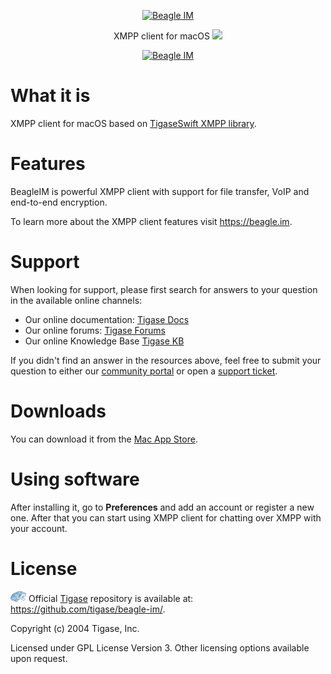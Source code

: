 <p align="center">
  <a href="https://beagle.im/">
    <img
      alt="Beagle IM"
      src="https://beagle.im/img/services/darkOrLight.png"
      width="400"
    />
  </a>
</p>

<p align="center">
  XMPP client for macOS <img src="https://github.com/tigaseinc/website-assets/blob/master/tigase/images/tigase-logo.png?raw=true" width="25px"/>
</p>

<p align="center">
  <a href="https://itunes.apple.com/us/app/beagleim-by-tigase-inc/id1445349494?l=pl&ls=1&mt=12">
    <img
      alt="Beagle IM"
      src="https://linkmaker.itunes.apple.com/assets/shared/badges/en-us/macappstore-lrg.svg"
    />
  </a>
</p>

# What it is

XMPP client for macOS based on [TigaseSwift XMPP library](https://github.com/tigaseinc/tigase-swift).

# Features

BeagleIM is powerful XMPP client with support for file transfer, VoIP and end-to-end encryption.

To learn more about the XMPP client features visit https://beagle.im.

# Support

When looking for support, please first search for answers to your question in the available online channels:

* Our online documentation: [Tigase Docs](https://docs.tigase.net)
* Our online forums: [Tigase Forums](https://help.tigase.net/portal/community)
* Our online Knowledge Base [Tigase KB](https://help.tigase.net/portal/kb)

If you didn't find an answer in the resources above, feel free to submit your question to either our
[community portal](https://help.tigase.net/portal/community) or open a [support ticket](https://help.tigase.net/portal/newticket).

# Downloads

You can download it from the [Mac App Store](https://itunes.apple.com/us/app/beagleim-by-tigase-inc/id1445349494?l=pl&ls=1&mt=1).

# Using software

After installing it, go to **Preferences** and add an account or register a new one. After that you can start using XMPP client for chatting over XMPP with your account.

# License

<img alt="Tigase Tigase Logo" src="https://github.com/tigase/website-assets/blob/master/tigase/images/tigase-logo.png?raw=true" width="25"/> Official <a href="https://tigase.net/">Tigase</a> repository is available at: https://github.com/tigase/beagle-im/.

Copyright (c) 2004 Tigase, Inc.

Licensed under GPL License Version 3. Other licensing options available upon request.
